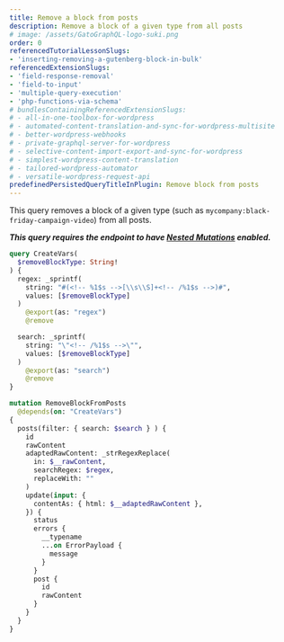 ```yaml
---
title: Remove a block from posts
description: Remove a block of a given type from all posts
# image: /assets/GatoGraphQL-logo-suki.png
order: 0
referencedTutorialLessonSlugs:
- 'inserting-removing-a-gutenberg-block-in-bulk'
referencedExtensionSlugs:
- 'field-response-removal'
- 'field-to-input'
- 'multiple-query-execution'
- 'php-functions-via-schema'
# bundlesContainingReferencedExtensionSlugs:
# - all-in-one-toolbox-for-wordpress
# - automated-content-translation-and-sync-for-wordpress-multisite
# - better-wordpress-webhooks
# - private-graphql-server-for-wordpress
# - selective-content-import-export-and-sync-for-wordpress
# - simplest-wordpress-content-translation
# - tailored-wordpress-automator
# - versatile-wordpress-request-api
predefinedPersistedQueryTitleInPlugin: Remove block from posts
---
```


This query removes a block of a given type (such as `mycompany:black-friday-campaign-video`) from all posts.

**_This query requires the endpoint to have [Nested Mutations](https://gatographql.com/guides/schema/using-nested-mutations/) enabled._**

```graphql
query CreateVars(
  $removeBlockType: String!
) {
  regex: _sprintf(
    string: "#(<!-- %1$s -->[\\s\\S]+<!-- /%1$s -->)#",
    values: [$removeBlockType]
  )
    @export(as: "regex")
    @remove

  search: _sprintf(
    string: "\"<!-- /%1$s -->\"",
    values: [$removeBlockType]
  )
    @export(as: "search")
    @remove
}

mutation RemoveBlockFromPosts
  @depends(on: "CreateVars")
{
  posts(filter: { search: $search } ) {
    id
    rawContent
    adaptedRawContent: _strRegexReplace(
      in: $__rawContent,
      searchRegex: $regex,
      replaceWith: ""
    )
    update(input: {
      contentAs: { html: $__adaptedRawContent },
    }) {
      status
      errors {
        __typename
        ...on ErrorPayload {
          message
        }
      }
      post {
        id
        rawContent
      }
    }
  }
}
```
